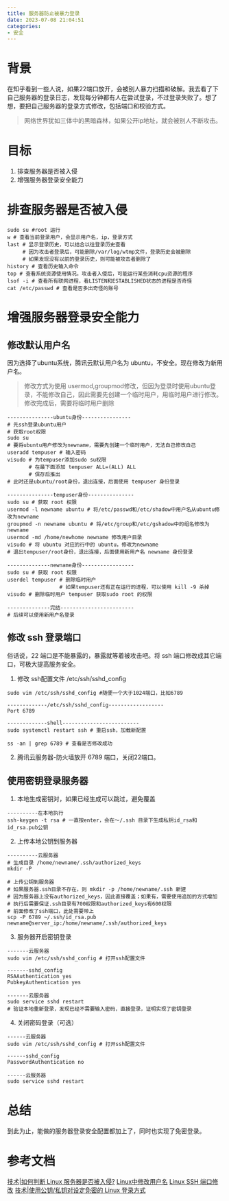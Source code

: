```yaml
---
title: 服务器防止被暴力登录
date: 2023-07-08 21:04:51
categories:
- 安全
---
```

# 背景
在知乎看到一些人说，如果22端口放开，会被别人暴力扫描和破解。我去看了下自己服务器的登录日志，发现每分钟都有人在尝试登录，不过登录失败了。想了想，要把自己服务器的登录方式修改，包括端口和校验方式。
> 网络世界犹如三体中的黑暗森林，如果公开ip地址，就会被别人不断攻击。
<!-- more -->
# 目标
1. 排查服务器是否被入侵
2. 增强服务器登录安全能力
# 排查服务器是否被入侵
```shell
sudo su #root 运行
w # 查看当前登录用户，会显示用户名，ip，登录方式
last # 显示登录历史，可以结合以往登录历史查看
     # 因为攻击者登录后，可能删除/var/log/wtmp文件，登录历史会被删除
     # 如果发现没有以前的登录历史，则可能被攻击者删除了
history # 查看历史输入命令
top # 查看系统资源使用情况。攻击者入侵后，可能运行某些消耗cpu资源的程序
lsof -i # 查看所有联网进程，看LISTEN和ESTABLISHED状态的进程是否奇怪
cat /etc/passwd # 查看是否多出奇怪的账号
```
# 增强服务器登录安全能力
## 修改默认用户名
因为选择了ubuntu系统，腾讯云默认用户名为 ubuntu，不安全。现在修改为新用户名。
> 修改方式为使用 usermod,groupmod修改，但因为登录时使用ubuntu登录，不能修改自己，因此需要先创建一个临时用户，用临时用户进行修改。修改完成后，需要将临时用户删除
```shell
---------------ubuntu身份----------------
# 先ssh登录ubuntu用户
# 获取root权限
sudo su
# 要将ubuntu用户修改为newname，需要先创建一个临时用户，无法自己修改自己
useradd tempuser # 输入密码
visudo # 为tempuser添加sudo su权限
       # 在最下面添加 tempuser ALL=(ALL) ALL
       # 保存后推出
# 此时还是ubuntu/root身份，退出连接，后面使用 tempuser 身份登录

---------------tempuser身份---------------
sudo su # 获取 root 权限
usermod -l newname ubuntu # 将/etc/passwd和/etc/shadow中用户名从ubuntu修改为newname
groupmod -n newname ubuntu # 将/etc/group和/etc/gshadow中的组名修改为newname
usermod -md /home/newhome newname 修改用户目录
visudo # 将 ubuntu 对应的行中的 ubuntu，修改为newname
# 退出tempuser/root身份，退出连接，后面使用新用户名 newname 身份登录

--------------newname身份-----------------
sudo su # 获取 root 权限
userdel tempuser # 删除临时用户
                 # 如果tempuser还有正在运行的进程，可以使用 kill -9 杀掉
visudo # 删除临时用户 tempuser 获取sudo root 的权限

--------------完结------------------------
# 后续可以使用新用户名登录
```
## 修改 ssh 登录端口
俗话说，22 端口是不能暴露的，暴露就等着被攻击吧。将 ssh 端口修改成其它端口，可极大提高服务安全。
1. 修改 ssh配置文件 /etc/ssh/sshd_config
```shell
sudo vim /etc/ssh/sshd_config #随便一个大于1024端口，比如6789

-------------/etc/ssh/sshd_config------------------
Port 6789

-------------shell-------------------------
sudo systemctl restart ssh # 重启ssh，加载新配置

ss -an | grep 6789 # 查看是否修改成功
```
2. 腾讯云服务器-防火墙放开 6789 端口，关闭22端口。
## 使用密钥登录服务器
1. 本地生成密钥对，如果已经生成可以跳过，避免覆盖
```shell
----------在本地执行
ssh-keygen -t rsa # 一直按enter，会在～/.ssh 目录下生成私钥id_rsa和id_rsa.pub公钥
```
2. 上传本地公钥到服务器
```shell
----------云服务器
# 生成目录 /home/newname/.ssh/authorized_keys
mkdir -P

# 上传公钥到服务器
# 如果服务器.ssh目录不存在，则 mkdir -p /home/newname/.ssh 新建
# 因为服务器上没有authorized_keys，因此直接覆盖；如果有，需要使用追加的方式增加
# 执行后需要保证.ssh目录有700权限和authorized_keys有600权限
# 前面修改了ssh端口，此处需要带上
scp -P 6789 ~/.ssh/id_rsa.pub newname@server_ip:/home/newname/.ssh/authorized_keys
```
3. 服务器开启密钥登录
```shell
-------云服务器
sudo vim /etc/ssh/sshd_config # 打开ssh配置文件

-------sshd_config
RSAAuthentication yes
PubkeyAuthentication yes

-------云服务器
sudo service sshd restart
# 验证本地重新登录，发现已经不需要输入密码，直接登录，证明实现了密钥登录
```
4. 关闭密码登录（可选）
```shell
------云服务器
sudo vim /etc/ssh/sshd_config # 打开ssh配置文件

------sshd_config
PasswordAuthentication no

------云服务器
sudo service sshd restart
```
# 总结
到此为止，能做的服务器登录安全配置都加上了，同时也实现了免密登录。
# 参考文档
[技术|如何判断 Linux 服务器是否被入侵?](https://linux.cn/article-9116-1.html)
[Linux中修改用户名](http://www.coderzj.com/2019/05/12/Linux%E4%B8%AD%E4%BF%AE%E6%94%B9%E7%94%A8%E6%88%B7%E5%90%8D/)
[Linux SSH 端口修改](https://www.myfreax.com/how-to-change-ssh-port-in-linux/)
[技术|使用公钥/私钥对设定免密的 Linux 登录方式](https://linux.cn/article-11830-1.html)